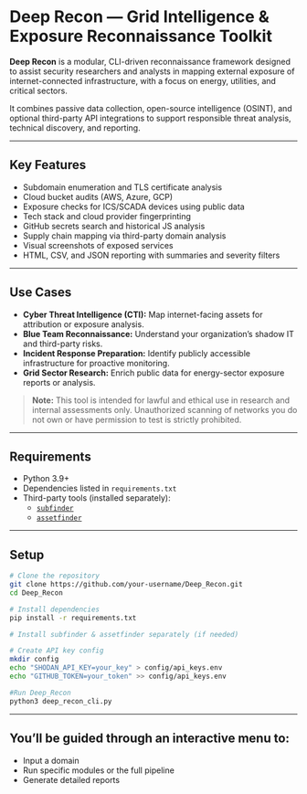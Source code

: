 # Deep Recon — Grid Intelligence & Exposure Reconnaissance Toolkit

**Deep Recon** is a modular, CLI-driven reconnaissance framework designed to assist security researchers and analysts in mapping external exposure of internet-connected infrastructure, with a focus on energy, utilities, and critical sectors.

It combines passive data collection, open-source intelligence (OSINT), and optional third-party API integrations to support responsible threat analysis, technical discovery, and reporting.

---

## Key Features

-  Subdomain enumeration and TLS certificate analysis
-  Cloud bucket audits (AWS, Azure, GCP)
-  Exposure checks for ICS/SCADA devices using public data
-  Tech stack and cloud provider fingerprinting
-  GitHub secrets search and historical JS analysis
-  Supply chain mapping via third-party domain analysis
-  Visual screenshots of exposed services
-  HTML, CSV, and JSON reporting with summaries and severity filters

---

## Use Cases

- **Cyber Threat Intelligence (CTI):** Map internet-facing assets for attribution or exposure analysis.
- **Blue Team Reconnaissance:** Understand your organization’s shadow IT and third-party risks.
- **Incident Response Preparation:** Identify publicly accessible infrastructure for proactive monitoring.
- **Grid Sector Research:** Enrich public data for energy-sector exposure reports or analysis.

>**Note:** This tool is intended for lawful and ethical use in research and internal assessments only. Unauthorized scanning of networks you do not own or have permission to test is strictly prohibited.

---

## Requirements

- Python 3.9+
- Dependencies listed in `requirements.txt`
- Third-party tools (installed separately):
  - [`subfinder`](https://github.com/projectdiscovery/subfinder)
  - [`assetfinder`](https://github.com/tomnomnom/assetfinder)

---

## Setup

```bash
# Clone the repository
git clone https://github.com/your-username/Deep_Recon.git
cd Deep_Recon

# Install dependencies
pip install -r requirements.txt

# Install subfinder & assetfinder separately (if needed)

# Create API key config
mkdir config
echo "SHODAN_API_KEY=your_key" > config/api_keys.env
echo "GITHUB_TOKEN=your_token" >> config/api_keys.env

#Run Deep_Recon
python3 deep_recon_cli.py
```
---
## You’ll be guided through an interactive menu to:
-  Input a domain
-  Run specific modules or the full pipeline
-  Generate detailed reports


